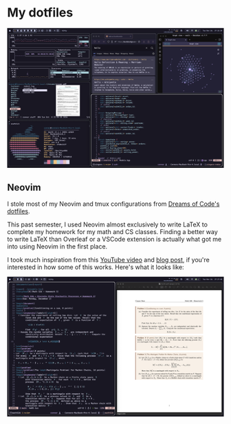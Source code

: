 # My dotfiles

![Rice](resources/rose-pine.png)

## Neovim

I stole most of my Neovim and tmux configurations from
[Dreams of Code's dotfiles](https://github.com/elliottminns/dotfiles).

This past semester, I used Neovim almost exclusively to write LaTeX
to complete my homework for my math and CS classes. Finding a better way
to write LaTeX than Overleaf or a VSCode extension is actually what got me
into using Neovim in the first place.

I took much inspiration from this
[YouTube video](https://www.youtube.com/watch?v=DOtM1mrWjUo)
and [blog post](https://castel.dev/post/lecture-notes-1), if you're interested
in how some of this works. Here's what it looks like:

![VimTex](resources/vimtex-rose-pine.png)
